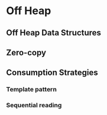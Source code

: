 # Off Heap

## Off Heap Data Structures

## Zero-copy

## Consumption Strategies

### Template pattern

### Sequential reading
